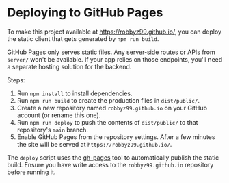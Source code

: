 # Deploying to GitHub Pages

To make this project available at <https://robbyz99.github.io/>, you can deploy the static client that gets generated by `npm run build`.

GitHub Pages only serves static files. Any server-side routes or APIs from `server/` won't be available. If your app relies on those endpoints, you'll need a separate hosting solution for the backend.

Steps:

1. Run `npm install` to install dependencies.
2. Run `npm run build` to create the production files in `dist/public/`.
3. Create a new repository named `robbyz99.github.io` on your GitHub account (or rename this one).
4. Run `npm run deploy` to push the contents of `dist/public/` to that repository's `main` branch.
5. Enable GitHub Pages from the repository settings. After a few minutes the site will be served at `https://robbyz99.github.io/`.

The `deploy` script uses the [gh-pages](https://github.com/tschaub/gh-pages) tool to automatically publish the static build. Ensure you have write access to the `robbyz99.github.io` repository before running it.

